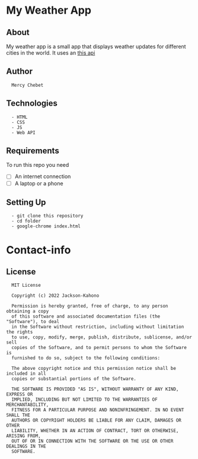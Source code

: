 # My Weather App

## About
My weather app is a small app that displays weather updates for different cities in the world. It uses an [this api]('https://api.openweathermap.org')

## Author
      Mercy Chebet

## Technologies
      - HTML
      - CSS
      - JS
      - Web API
## Requirements
To run this repo you need
- [ ] An internet connection
- [ ] A laptop or a phone

## Setting Up
      - git clone this repository
      - cd folder
      - google-chrome index.html

# Contact-info


## License
      MIT License

      Copyright (c) 2022 Jackson-Kahono

      Permission is hereby granted, free of charge, to any person obtaining a copy
      of this software and associated documentation files (the "Software"), to deal
      in the Software without restriction, including without limitation the rights
      to use, copy, modify, merge, publish, distribute, sublicense, and/or sell
      copies of the Software, and to permit persons to whom the Software is
      furnished to do so, subject to the following conditions:

      The above copyright notice and this permission notice shall be included in all
      copies or substantial portions of the Software.

      THE SOFTWARE IS PROVIDED "AS IS", WITHOUT WARRANTY OF ANY KIND, EXPRESS OR
      IMPLIED, INCLUDING BUT NOT LIMITED TO THE WARRANTIES OF MERCHANTABILITY,
      FITNESS FOR A PARTICULAR PURPOSE AND NONINFRINGEMENT. IN NO EVENT SHALL THE
      AUTHORS OR COPYRIGHT HOLDERS BE LIABLE FOR ANY CLAIM, DAMAGES OR OTHER
      LIABILITY, WHETHER IN AN ACTION OF CONTRACT, TORT OR OTHERWISE, ARISING FROM,
      OUT OF OR IN CONNECTION WITH THE SOFTWARE OR THE USE OR OTHER DEALINGS IN THE
      SOFTWARE.

